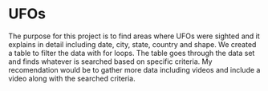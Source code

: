 # UFOs

The purpose for this project is to find areas where UFOs were sighted and it explains in detail including date, city, state, country and shape. We created a table to filter the data with for loops. The table goes through the data set and finds whatever is searched based on specific criteria. My recomendation would be to gather more data including videos and include a video along with the searched criteria. 


